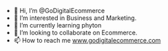 - 👋 Hi, I’m @GoDigitalEcommerce
- 👀 I’m interested in Business and Marketing.
- 🌱 I’m currently learning phyton
- 💞️ I’m looking to collaborate on Ecommerce.
- 📫 How to reach me www.godigitalecommerce.com 

<!---
GoDigitalEcommerce/GoDigitalEcommerce is a ✨ special ✨ repository because its `README.md` (this file) appears on your GitHub profile.
You can click the Preview link to take a look at your changes.
--->

